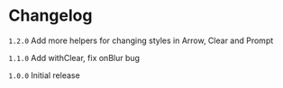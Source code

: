 # Changelog

`1.2.0` Add more helpers for changing styles in Arrow, Clear and Prompt

`1.1.0` Add withClear, fix onBlur bug

`1.0.0` Initial release
